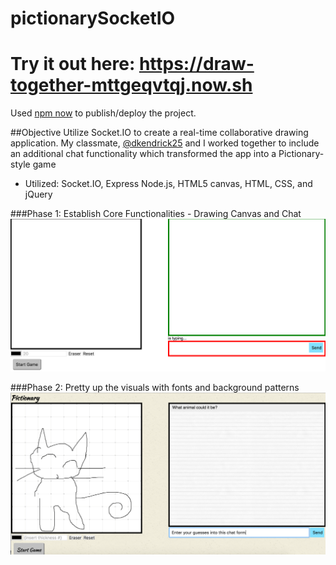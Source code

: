 # pictionarySocketIO

# Try it out here: <https://draw-together-mttgeqvtqj.now.sh>
Used [npm now](https://www.npmjs.com/package/now) to publish/deploy the project.


##Objective
Utilize Socket.IO to create a real-time collaborative drawing application. My classmate, [@dkendrick25](https://github.com/dkendrick25) and I worked together to include an additional chat functionality which transformed the app into a Pictionary-style game
* Utilized: Socket.IO, Express Node.js, HTML5 canvas, HTML, CSS, and jQuery

###Phase 1: Establish Core Functionalities - Drawing Canvas and Chat
![screenshot](screenshot1.png)


###Phase 2: Pretty up the visuals with fonts and background patterns
![screenshot](screenshot2.png)
